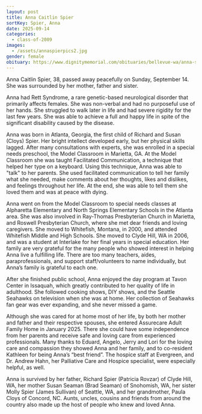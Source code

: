 ```yaml
---
layout: post
title: Anna Caitlin Spier
sortKey: Spier, Anna
date: 2025-09-14
categories:
  - class-of-2009
images:
  - /assets/annaspierpics2.jpg
gender: female
obituary: https://www.dignitymemorial.com/obituaries/bellevue-wa/anna-spier-12523713
---
```

Anna Caitlin Spier, 38, passed away peacefully on Sunday, September 14. She was surrounded by her mother, father and sister.

Anna had Rett Syndrome, a rare genetic-based neurological disorder that primarily affects females. She was non-verbal and had no purposeful use of her hands. She struggled to walk later in life and had severe rigidity for the last few years. She was able to achieve a full and happy life in spite of the significant disability caused by the disease.

Anna was born in Atlanta, Georgia, the first child of Richard and Susan (Cloys) Spier. Her bright intellect developed early, but her physical skills lagged. After many consultations with experts, she was enrolled in a special needs preschool, the Model Classroom in Marietta, GA. At the Model Classroom she was taught Facilitated Communication, a technique that helped her type on a keyboard. Using this technique, Anna was able to "talk" to her parents. She used facilitated communication to tell her family what she needed, make comments about her thoughts, likes and dislikes, and feelings throughout her life. At the end, she was able to tell them she loved them and was at peace with dying.

Anna went on from the Model Classroom to special needs classes at Alpharetta Elementary and North Springs Elementary Schools in the Atlanta area. She was also involved in Ray-Thomas Presbyterian Church in Marietta, and Roswell Presbyterian Church, where she met dear friends and loving caregivers. She moved to Whitefish, Montana, in 2000, and attended Whitefish Middle and High Schools. She moved to Clyde Hill, WA in 2006, and was a student at Interlake for her final years in special education. Her family are very grateful for the many people who showed interest in helping Anna live a fulfilling life. There are too many teachers, aides, paraprofessionals, and support staff/volunteers to name individually, but Anna’s family is grateful to each one.

After she finished public school, Anna enjoyed the day program at Tavon Center in Issaquah, which greatly contributed to her quality of life in adulthood. She followed cooking shows, DIY shows, and the Seattle Seahawks on television when she was at home. Her collection of Seahawks fan gear was ever expanding, and she never missed a game.

Although she was cared for at home most of her life, by both her mother and father and their respective spouses, she entered Assurecare Adult Family Home in January 2025. There she could have some independence from her parents and receive safe and loving care from experienced professionals. Many thanks to Eduard, Angelo, Jerry and Lori for the loving care and compassion they showed Anna and her family, and to co-resident Kathleen for being Anna’s “best friend”. The hospice staff at Evergreen, and Dr. Andrew Hahn, her Palliative Care and Hospice specialist, were especially helpful, as well.

Anna is survived by her father, Richard Spier (Patricia Rovzar) of Clyde Hill, WA, her mother Susan Seaman (Brad Seaman) of Snohomish, WA, her sister Molly Spier (James Sullivan) of Seattle, WA, and her grandmother, Paula Cloys of Concord, NC. Aunts, uncles, cousins and friends from around the country also made up the host of people who knew and loved Anna.